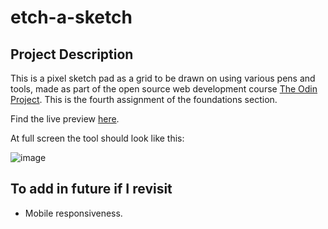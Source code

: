 # etch-a-sketch

## Project Description   

This is a pixel sketch pad as a grid to be drawn on using various pens and tools, made as part of the open source web development course [The Odin Project](https://www.theodinproject.com).  This is the fourth assignment of the foundations section. 

Find the live preview [here](https://kaglet.github.io/etch-a-sketch/).

At full screen the tool should look like this:

![image](https://github.com/kaglet/etch-a-sketch/assets/96872447/46918a0b-8d72-4356-a944-462ddbcf8544)

## To add in future if I revisit

- Mobile responsiveness.

